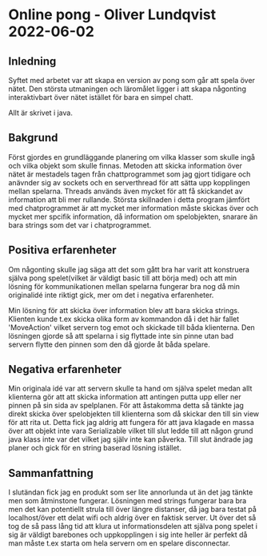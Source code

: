 # Online pong - Oliver Lundqvist 2022-06-02

## Inledning

Syftet med arbetet var att skapa en version av pong som går att spela över nätet. Den största utmaningen och läromålet ligger i att skapa någonting interaktivbart över nätet istället för bara en simpel chatt.

Allt är skrivet i java.
## Bakgrund

Först gjordes en grundläggande planering om vilka klasser som skulle ingå och vilka objekt som skulle finnas.
Metoden att skicka information över nätet är mestadels tagen från chattprogrammet som jag gjort tidigare och anävnder sig av sockets och en serverthread för att sätta upp kopplingen mellan spelarna. Threads används även mycket för att få skickandet av information att bli mer rullande.
Största skillnaden i detta program jämfört med chatprogrammet är att mycket mer information måste skickas över och mycket mer spcifik information, då information om spelobjekten, snarare än bara strings som det var i chatprogrammet.

## Positiva erfarenheter

Om någonting skulle jag säga att det som gått bra har varit att konstruera själva pong spelet(vilket är väldigt basic till att börja med) och att min lösning för kommunikationen mellan spelarna fungerar bra nog då min originalidé inte riktigt gick, mer om det i negativa erfarenheter.

Min lösning för att skicka över information blev att bara skicka strings. Klienten kunde t.ex skicka olika form av kommandon då i det här fallet 'MoveAction' vilket servern tog emot och skickade till båda klienterna. Den lösningen gjorde så att spelarna i sig flyttade inte sin pinne utan bad servern flytte den pinnen som den då gjorde åt båda spelare. 

## Negativa erfarenheter

Min originala idé var att servern skulle ta hand om själva spelet medan allt klienterna gör att att skicka information att antingen putta upp eller ner pinnen på sin sida av spelplanen. För att åstakomma detta så tänkte jag direkt skicka över spelobjekten till klienterna som då skickar den till sin view för att rita ut. Detta fick jag aldrig att fungera för att java klagade en massa över att objekt inte vara Serializable vilket till slut ledde till att någon grund java klass inte var det vilket jag själv inte kan påverka. Till slut ändrade jag planer och gick för en string baserad lösning istället.

## Sammanfattning

I slutändan fick jag en produkt som ser lite annorlunda ut än det jag tänkte men som åtminstone fungerar. Lösningen med strings fungerar bara bra men det kan potentiellt strula till över längre distanser, då jag bara testat på localhost/över ett delat wifi och aldrig över en faktisk server. Ut över det så tog de så pass lång tid att klura ut informationsdelen att själva pong spelet i sig är väldigt barebones och uppkopplingen i sig inte heller är perfekt då man måste t.ex starta om hela servern om en spelare disconnectar.
